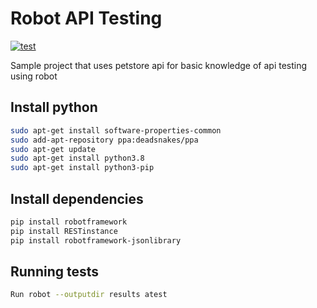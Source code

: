 # Robot API Testing

[![test](https://github.com/GhsVilela/robot-api-testing/actions/workflows/main.yml/badge.svg)](https://github.com/GhsVilela/robot-api-testing/actions/workflows/main.yml)

Sample project that uses petstore api for basic knowledge of api testing using robot

## Install python

```bash
sudo apt-get install software-properties-common
sudo add-apt-repository ppa:deadsnakes/ppa
sudo apt-get update
sudo apt-get install python3.8
sudo apt-get install python3-pip
```

## Install dependencies

```bash
pip install robotframework
pip install RESTinstance
pip install robotframework-jsonlibrary
```

## Running tests

```bash
Run robot --outputdir results atest
```
